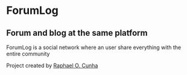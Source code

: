 # ForumLog
## Forum and blog at the same platform  

ForumLog is a social network where an user share everything with the entire community  

Project created by [Raphael O. Cunha](https://github.com/raphaelarcanjo "Raphael Arcanjo")